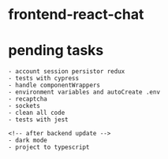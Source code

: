 # frontend-react-chat

# pending tasks
    - account session persistor redux
    - tests with cypress
    - handle componentWrappers
    - environment variables and autoCreate .env
    - recaptcha
    - sockets
    - clean all code
    - tests with jest

    <!-- after backend update -->
    - dark mode
    - project to typescript
